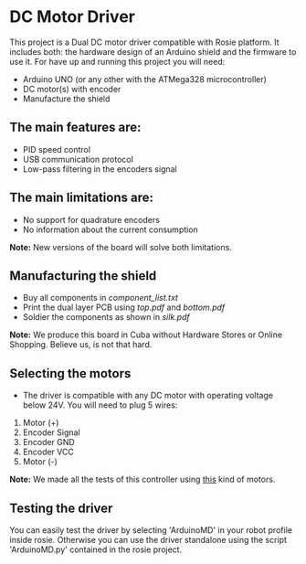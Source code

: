 DC Motor Driver
===============

This project is a Dual DC motor driver compatible with Rosie platform. It includes both: the hardware design of an Arduino shield and the firmware to use it. 
For have up and running this project you will need:
* Arduino UNO (or any other with the ATMega328 microcontroller)
* DC motor(s) with encoder
* Manufacture the shield


The main features are:
----------------------

* PID speed control
* USB communication protocol
* Low-pass filtering in the encoders signal


The main limitations are:
-------------------------

* No support for quadrature encoders
* No information about the current consumption

**Note:** New versions of the board will solve both limitations.


Manufacturing the shield
------------------------
* Buy all components in *component_list.txt*
* Print the dual layer PCB using *top.pdf* and *bottom.pdf*
* Soldier the components as shown in *silk.pdf*

**Note:** We produce this board in Cuba without Hardware Stores or Online Shopping. Believe us, is not that hard.


Selecting the motors
--------------------
* The driver is compatible with any DC motor with operating voltage below 24V. You will need to plug 5 wires:
1. Motor (+)
2. Encoder Signal
3. Encoder GND
4. Encoder VCC
5. Motor (-)

**Note:** We made all the tests of this controller using [this](https://www.robot-italy.com/it/gearmotor-12vdc-62rpm-encoder.html) kind of motors.


Testing the driver
------------------
You can easily test the driver by selecting 'ArduinoMD' in your robot profile inside rosie. Otherwise you can use the driver standalone using the script 'ArduinoMD.py' contained in the rosie project.

